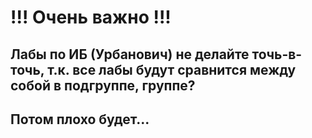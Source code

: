 # !!! Очень важно !!!
## Лабы по ИБ (Урбанович) не делайте точь-в-точь, т.к. все лабы будут сравнится между собой в подгруппе, группе?
## Потом плохо будет...